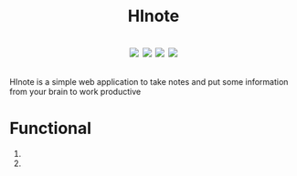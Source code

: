 ㅤ<h1 align="center">HInote

[![](https://img.shields.io/badge/Developed%20by-HarmyFounder-%236DB33F)](https://github.com/HarmyFounder)
![](https://img.shields.io/badge/JDK-19-%23E76F00)
![](https://img.shields.io/badge/Spring%20Boot-3.0.5-%236DB33F)
[![](https://img.shields.io/badge/DBMS-Postgres-%234476ff)](https://www.postgresql.org/)
</h1>


<p>HInote is a simple web application to take notes and put some information from your brain to work productive


<h1>Functional</h1>
<ol>
  <li> </li>
  <li> </li>
</ol>
